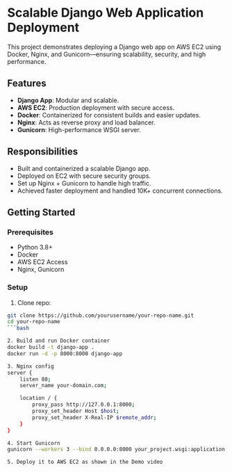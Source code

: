 # Scalable Django Web Application Deployment

This project demonstrates deploying a Django web app on AWS EC2 using Docker, Nginx, and Gunicorn—ensuring scalability, security, and high performance.

## Features

- **Django App**: Modular and scalable.
- **AWS EC2**: Production deployment with secure access.
- **Docker**: Containerized for consistent builds and easier updates.
- **Nginx**: Acts as reverse proxy and load balancer.
- **Gunicorn**: High-performance WSGI server.

## Responsibilities

- Built and containerized a scalable Django app.
- Deployed on EC2 with secure security groups.
- Set up Nginx + Gunicorn to handle high traffic.
- Achieved faster deployment and handled 10K+ concurrent connections.

## Getting Started

### Prerequisites

- Python 3.8+  
- Docker  
- AWS EC2 Access  
- Nginx, Gunicorn

### Setup

1. Clone repo:  
```bash
git clone https://github.com/yourusername/your-repo-name.git  
cd your-repo-name
```bash

2. Build and run Docker container
docker build -t django-app .  
docker run -d -p 8000:8000 django-app

3. Nginx config
server {
    listen 80;
    server_name your-domain.com;

    location / {
        proxy_pass http://127.0.0.1:8000;
        proxy_set_header Host $host;
        proxy_set_header X-Real-IP $remote_addr;
    }
}

4. Start Gunicorn
gunicorn --workers 3 --bind 0.0.0.0:8000 your_project.wsgi:application

5. Deploy it to AWS EC2 as shown in the Demo video
